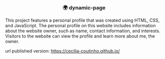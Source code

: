 <h3 align="center">🌍 dynamic-page</h3>
<p>
This project features a personal profile that was created using HTML, CSS, and JavaScript. 
The personal profile on this website includes information about the website owner, such as name, contact information, and interests. Visitors to the website can view the profile and learn more about me, the owner.
</p>
<p>
url published version: <a href="https://cecilia-coutinho.github.io/">https://cecilia-coutinho.github.io/</a>
</p>
